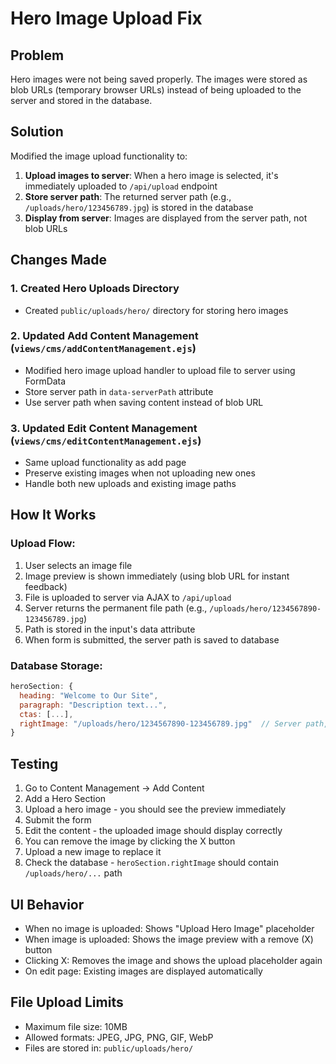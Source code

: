 # Hero Image Upload Fix

## Problem
Hero images were not being saved properly. The images were stored as blob URLs (temporary browser URLs) instead of being uploaded to the server and stored in the database.

## Solution
Modified the image upload functionality to:

1. **Upload images to server**: When a hero image is selected, it's immediately uploaded to `/api/upload` endpoint
2. **Store server path**: The returned server path (e.g., `/uploads/hero/123456789.jpg`) is stored in the database
3. **Display from server**: Images are displayed from the server path, not blob URLs

## Changes Made

### 1. Created Hero Uploads Directory
- Created `public/uploads/hero/` directory for storing hero images

### 2. Updated Add Content Management (`views/cms/addContentManagement.ejs`)
- Modified hero image upload handler to upload file to server using FormData
- Store server path in `data-serverPath` attribute
- Use server path when saving content instead of blob URL

### 3. Updated Edit Content Management (`views/cms/editContentManagement.ejs`)
- Same upload functionality as add page
- Preserve existing images when not uploading new ones
- Handle both new uploads and existing image paths

## How It Works

### Upload Flow:
1. User selects an image file
2. Image preview is shown immediately (using blob URL for instant feedback)
3. File is uploaded to server via AJAX to `/api/upload`
4. Server returns the permanent file path (e.g., `/uploads/hero/1234567890-123456789.jpg`)
5. Path is stored in the input's data attribute
6. When form is submitted, the server path is saved to database

### Database Storage:
```javascript
heroSection: {
  heading: "Welcome to Our Site",
  paragraph: "Description text...",
  ctas: [...],
  rightImage: "/uploads/hero/1234567890-123456789.jpg"  // Server path, not blob URL
}
```

## Testing
1. Go to Content Management → Add Content
2. Add a Hero Section
3. Upload a hero image - you should see the preview immediately
4. Submit the form
5. Edit the content - the uploaded image should display correctly
6. You can remove the image by clicking the X button
7. Upload a new image to replace it
8. Check the database - `heroSection.rightImage` should contain `/uploads/hero/...` path

## UI Behavior
- When no image is uploaded: Shows "Upload Hero Image" placeholder
- When image is uploaded: Shows the image preview with a remove (X) button
- Clicking X: Removes the image and shows the upload placeholder again
- On edit page: Existing images are displayed automatically

## File Upload Limits
- Maximum file size: 10MB
- Allowed formats: JPEG, JPG, PNG, GIF, WebP
- Files are stored in: `public/uploads/hero/`
